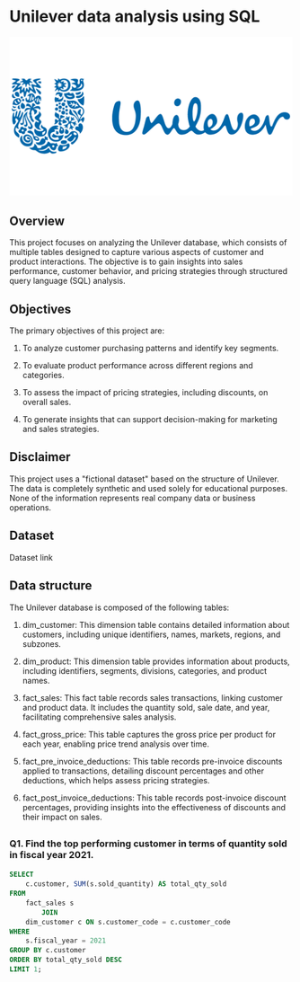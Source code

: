 # Unilever data analysis using SQL
![Unilever logo](https://github.com/shristii589/unilvr_sql_project/blob/main/unilever2.png)
## Overview
This project focuses on analyzing the Unilever database, which consists of multiple tables designed to capture various aspects of customer and product interactions. The objective is to gain insights into sales performance, customer behavior, and pricing strategies through structured query language (SQL) analysis.
## Objectives
The primary objectives of this project are:

1. To analyze customer purchasing patterns and identify key segments.

2. To evaluate product performance across different regions and categories.

3. To assess the impact of pricing strategies, including discounts, on overall sales.

4. To generate insights that can support decision-making for marketing and sales strategies.
## Disclaimer
This project uses a "fictional dataset" based on the structure of Unilever. The data is completely synthetic and used solely for educational purposes. None of the information represents real company data or business operations.

## Dataset
Dataset link 

## Data structure
The Unilever database is composed of the following tables:
1. dim_customer: This dimension table contains detailed information about customers, including unique identifiers, names, markets, regions, and subzones.
 
2. dim_product: This dimension table provides information about products, including identifiers, segments, divisions, categories, and product names.
 
3. fact_sales: This fact table records sales transactions, linking customer and product data. It includes the quantity sold, sale date, and year, facilitating comprehensive sales analysis.
 
4. fact_gross_price: This table captures the gross price per product for each year, enabling price trend analysis over time.
 
5. fact_pre_invoice_deductions: This table records pre-invoice discounts applied to transactions, detailing discount percentages and other deductions, which helps assess pricing strategies.
 
6. fact_post_invoice_deductions: This table records post-invoice discount percentages, providing insights into the effectiveness of discounts and their impact on sales.

## 

### Q1. Find the top performing customer in terms of quantity sold in fiscal year 2021.

```sql
SELECT 
    c.customer, SUM(s.sold_quantity) AS total_qty_sold
FROM
    fact_sales s
        JOIN
    dim_customer c ON s.customer_code = c.customer_code
WHERE
    s.fiscal_year = 2021
GROUP BY c.customer
ORDER BY total_qty_sold DESC
LIMIT 1;
```


